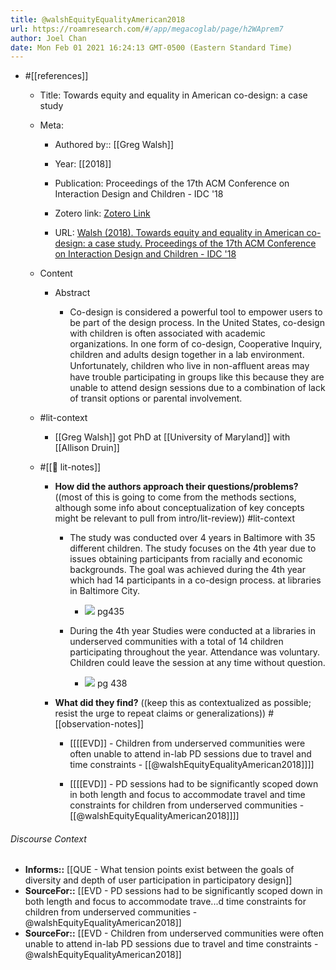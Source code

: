 ```yaml
---
title: @walshEquityEqualityAmerican2018
url: https://roamresearch.com/#/app/megacoglab/page/h2WAprem7
author: Joel Chan
date: Mon Feb 01 2021 16:24:13 GMT-0500 (Eastern Standard Time)
---
```


- #[[references]]

    - Title: Towards equity and equality in American co-design: a case study

    - Meta:

        - Authored by:: [[Greg Walsh]]

        - Year: [[2018]]

        - Publication: Proceedings of the 17th ACM Conference on Interaction Design and Children - IDC '18

        - Zotero link: [Zotero Link](zotero://select/items/7_YAE4H8D4)

        - URL: [Walsh (2018). Towards equity and equality in American co-design: a case study. Proceedings of the 17th ACM Conference on Interaction Design and Children - IDC '18](http://dl.acm.org/citation.cfm?doid=3202185.3202768)

    - Content

        - Abstract

            - Co-design is considered a powerful tool to empower users to be part of the design process. In the United States, co-design with children is often associated with academic organizations. In one form of co-design, Cooperative Inquiry, children and adults design together in a lab environment. Unfortunately, children who live in non-afﬂuent areas may have trouble participating in groups like this because they are unable to attend design sessions due to a combination of lack of transit options or parental involvement.

    - #lit-context

        - [[Greg Walsh]] got PhD at [[University of Maryland]] with [[Allison Druin]]

    - #[[📝 lit-notes]]

        - **How did the authors approach their questions/problems?** ((most of this is going to come from the methods sections, although some info about conceptualization of key concepts might be relevant to pull from intro/lit-review)) #lit-context

            - The study was conducted over 4 years in Baltimore with 35 different children. The study focuses on the 4th year due to issues obtaining participants from racially and economic backgrounds. The goal was achieved during the 4th year which had 14 participants in a co-design process. at libraries in Baltimore City.

                - ![](https://firebasestorage.googleapis.com/v0/b/firescript-577a2.appspot.com/o/imgs%2Fapp%2Fmegacoglab%2FYG9Hv5P0UA.png?alt=media&token=0f6da7e8-8534-4206-a242-6a0b61be6643)  pg435

            - During the 4th year Studies were conducted at a libraries in underserved communities with a total of 14 children participating throughout the year. Attendance was voluntary. Children could leave the session at any time without question.

                - ![](https://firebasestorage.googleapis.com/v0/b/firescript-577a2.appspot.com/o/imgs%2Fapp%2Fmegacoglab%2FtE70UheBHe.png?alt=media&token=1da6ae1d-d74b-4034-857a-aff5a0914ac2) pg 438

        - **What did they find?** ((keep this as contextualized as possible; resist the urge to repeat claims or generalizations)) #[[observation-notes]]

            - [[[[EVD]] - Children from underserved communities were often unable to attend in-lab PD sessions due to travel and time constraints - [[@walshEquityEqualityAmerican2018]]]]

            - [[[[EVD]] - PD sessions had to be significantly scoped down in both length and focus to accommodate travel and time constraints for children from underserved communities - [[@walshEquityEqualityAmerican2018]]]]

###### Discourse Context

- **Informs::** [[QUE - What tension points exist between the goals of diversity and depth of user participation in participatory design]]
- **SourceFor::** [[EVD - PD sessions had to be significantly scoped down in both length and focus to accommodate trave...d time constraints for children from underserved communities - @walshEquityEqualityAmerican2018]]
- **SourceFor::** [[EVD - Children from underserved communities were often unable to attend in-lab PD sessions due to travel and time constraints - @walshEquityEqualityAmerican2018]]
